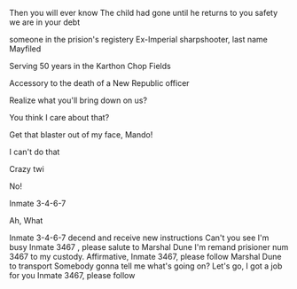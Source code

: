 Then you will ever know
The child had gone
until he returns to you safety we are in your debt


someone in the prision's registery 
Ex-Imperial sharpshooter, last name Mayfiled

Serving 50 years in the Karthon Chop Fields

Accessory to the death of a New Republic officer


Realize what you'll bring down on us?

You think I care about that?

Get that blaster out of my face, Mando!

I can't do that

Crazy twi

No!


Inmate 3-4-6-7

Ah, What

Inmate 3-4-6-7 decend and receive new instructions
Can't you see I'm busy
Inmate 3467 , please salute to Marshal Dune
I'm remand prisioner num 3467 to my custody.
Affirmative, Inmate 3467, please follow Marshal Dune to transport
Somebody gonna tell me what's going on?
Let's go, I got a job for you
Inmate 3467, please follow
